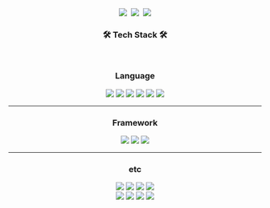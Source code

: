 
<div align="center">
   <a href="https://www.instagram.com/x_xxi_lkj/" target="_blank" style="backgroundColor : pink"><img src="https://img.shields.io/badge/Instagram-link-E4405F?style=for-the-badge&logo=Instagram&logoColor=purple&link=https://www.instagram.com/x_xxi_lkj/"/></a>&nbsp
   <a href="https://phillnam.tistory.com" target="_blank"><img src="https://img.shields.io/badge/Tistory-link-E4405F?style=for-the-badge&logo=Tistory&logoColor=black&link=https://phillnam.tistory.com"/></a>&nbsp
<a href="https://github.com/leekyukin"><img src="https://hits.seeyoufarm.com/api/count/incr/badge.svg?url=https%3A%2F%2Fgithub.com%2Fleekyukin&count_bg=%23000000&title_bg=%23000000&icon=github.svg&icon_color=%23E7E7E7&title=GitHub&edge_flat=false)"/></a>
</div> 
<h3 align="center"><b>🛠 Tech Stack 🛠</b></h3>
</br>
<p align="center">

  <div align="center">
  <h3>Language</h3>
<img src="https://img.shields.io/badge/C-purple ?style=for-the-badge&logo=C&logoColor=white"/>
<img src="https://img.shields.io/badge/C++-00599C?style=for-the-badge&logo=Cpp&logoColor=white"/>
<img src="https://img.shields.io/badge/Python-blue?style=for-the-badge&logo=Python&logoColor=white"/>
<img src="https://img.shields.io/badge/Java-red?style=for-the-badge&logo=Java&logoColor=white"/>
<img src="https://img.shields.io/badge/Javascript-yellow?style=for-the-badge&logo=Javascript&logoColor=white"/>
<img src="https://img.shields.io/badge/KOTLIN-blue?style=for-the-badge&logo=Kotlin&logoColor=orange"/>
  </div>

  <hr>
  <div align="center">
  <h3>Framework</h3>
<img src="https://img.shields.io/badge/React-gray?style=for-the-badge&logo=React&logoColor=skyBlue">
<img src="https://img.shields.io/badge/SpringBoot-6DB33F?style=for-the-badge&logo=SpringBoot&logoColor=white">
<img src="https://img.shields.io/badge/Hibernate-59666C?style=for-the-badge&logo=Hibernate&logoColor=yellow">
  <div>
      
  <div>
  <hr>  
  <div align="center">
  <h3>etc</h3>
<img src="https://img.shields.io/badge/Docker-blue?style=for-the-badge&logo=Docker&logoColor=white">
<img src="https://img.shields.io/badge/MySQL-4479A1?style=for-the-badge&logo=MySQL&logoColor=white">
<img src="https://img.shields.io/badge/Redis-8c0a0c?style=for-the-badge&logo=Redis&logoColor=white">
<img src="https://img.shields.io/badge/Postman-FF6C37?style=for-the-badge&logo=Postman&logoColor=white"><br>
<img src="https://img.shields.io/badge/aws-orange?style=for-the-badge&logo=aws&logoColor=black">
<img src="https://img.shields.io/badge/IntelliJ IDEA-blue?style=for-the-badge&logo=IntelliJ IDEA&logoColor=red">
<img src="https://img.shields.io/badge/Linux-yellow?style=for-the-badge&logo=Linux&logoColor=black">
<img src="https://img.shields.io/badge/GitKraken-008878?style=for-the-badge&logo=GitKraken&logoColor=black">
  <div>
   
<!-- <img src="https://user-images.githubusercontent.com/86875273/181446067-83fa7785-e436-4100-90ab-01d455163e42.jpeg" /> -->

<!-- ![footer](https://capsule-render.vercel.app/api?type=waving&color=auto&height=200&section=footer) -->
